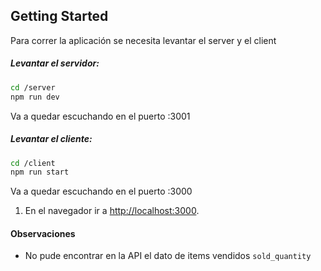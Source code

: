 ## Getting Started

Para correr la aplicación se necesita levantar el server y el client

##### Levantar el servidor:

```bash
cd /server
npm run dev
```
Va a quedar escuchando en el puerto :3001


##### Levantar el cliente:

```bash
cd /client
npm run start
```
Va a quedar escuchando en el puerto :3000


1. En el navegador ir a [http://localhost:3000](http://localhost:3000).

#### Observaciones
- No pude encontrar en la API el dato de items vendidos `sold_quantity`

